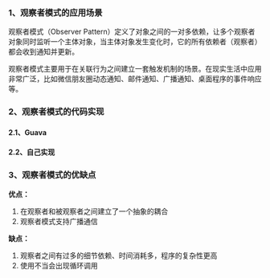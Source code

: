 ### 1、观察者模式的应用场景

观察者模式（Observer Pattern）定义了对象之间的一对多依赖，让多个观察者对象同时监听一个主体对象，当主体对象发生变化时，它的所有依赖者（观察者）都会收到通知并更新。

观察者模式主要用于在关联行为之间建立一套触发机制的场景。在现实生活中应用非常广泛，比如微信朋友圈动态通知、邮件通知、广播通知、桌面程序的事件响应等。

### 2、观察者模式的代码实现

#### 2.1、Guava

#### 2.2、自己实现



### 3、观察者模式的优缺点

**优点：**

1. 在观察者和被观察者之间建立了一个抽象的耦合
2. 观察者模式支持广播通信

**缺点：**

1. 观察者之间有过多的细节依赖、时间消耗多，程序的复杂性更高
2. 使用不当会出现循环调用